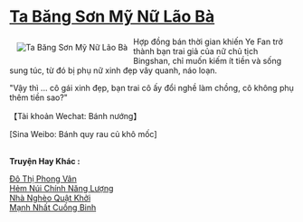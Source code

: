 <a href="https://truyenwiki.net/ta-bang-son-my-nu-lao-ba.35635/" title="Ta Băng Sơn Mỹ Nữ Lão Bà"><h1>Ta Băng Sơn Mỹ Nữ Lão Bà</h1></a><div style="display:table"><img align="right" style="float: left; padding: 10px;" src="https://truyenwiki.net/a/img/str/src/35635.jpg" alt="Ta Băng Sơn Mỹ Nữ Lão Bà">Hợp đồng bán thời gian khiến Ye Fan trở thành bạn trai giả của nữ chủ tịch Bingshan, chỉ muốn kiếm ít tiền và sống sung túc, từ đó bị phụ nữ xinh đẹp vây quanh, náo loạn.<p></p> "Vậy thì ... cô gái xinh đẹp, bạn trai cô ấy đổi nghề làm chồng, cô không phụ thêm tiền sao?"<p></p> 【Tài khoản Wechat: Bánh nướng】<p></p> [Sina Weibo: Bánh quy rau củ khô mốc]</div><p><br><b>Truyện Hay Khác :</b></p><a href="https://truyenwiki.net/do-thi-phong-van.36469/" alt="Đô Thị Phong Vân">Đô Thị Phong Vân</a><br/><a href="https://sangtacviet.wordpress.com/2020/10/22/hem-nui-chinh-nang-luong/" alt="Hẻm Núi Chính Năng Lượng">Hẻm Núi Chính Năng Lượng</a><br/><a href="https://sangtacviet.wordpress.com/2020/10/22/nha-ngheo-quat-khoi/" alt="Nhà Nghèo Quật Khởi">Nhà Nghèo Quật Khởi</a><br/><a href="https://sangtacviet.wordpress.com/2020/10/22/manh-nhat-cuong-binh/" alt="Mạnh Nhất Cuồng Binh">Mạnh Nhất Cuồng Binh</a><br/>